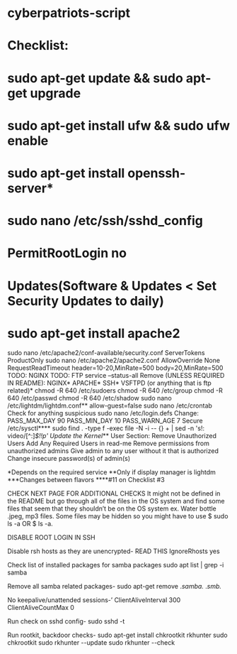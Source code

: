 # cyberpatriots-script
# Checklist:
# sudo apt-get update && sudo apt-get upgrade
# sudo apt-get install ufw && sudo ufw enable
# sudo apt-get install openssh-server*
# sudo nano /etc/ssh/sshd_config
# PermitRootLogin no
# Updates(Software & Updates < Set Security Updates to daily)
# sudo apt-get install apache2
sudo nano /etc/apache2/conf-available/security.conf
ServerTokens ProductOnly
sudo nano /etc/apache2/apache2.conf
AllowOverride None
RequestReadTimeout header=10-20,MinRate=500 body=20,MinRate=500
TODO: NGINX
TODO: FTP
service –status-all
Remove (UNLESS REQUIRED IN README):
NGINX*
APACHE*
SSH*
VSFTPD (or anything that is ftp related)*
chmod -R 640 /etc/sudoers
chmod -R 640 /etc/group
chmod -R 640 /etc/passwd
chmod -R 640 /etc/shadow
sudo nano /etc/lightdm/lightdm.conf**
allow-guest=false
sudo nano /etc/crontab
Check for anything suspicious
sudo nano /etc/login.defs
Change:
PASS_MAX_DAY 90
PASS_MIN_DAY 10
PASS_WARN_AGE 7
Secure /etc/sysctl****
sudo find . -type f -exec file -N -i -- {} + | sed -n 's!: video/[^:]*$!!p'
Update the Kernel***
User Section:
Remove Unauthorized Users
Add Any Required Users in read-me
Remove permissions from unauthorized admins
Give admin to any user without it that is authorized
Change insecure password(s) of admin(s)





*Depends on the required service
**Only if display manager is lightdm
***Changes between flavors
****#11 on Checklist #3






CHECK NEXT PAGE FOR ADDITIONAL CHECKS
It might not be defined in the README but go through all of the files in the OS system and find some files that seem that they shouldn’t be on the OS system ex. Water bottle .jpeg, mp3 files. Some files may be hidden so you might have to use $ sudo ls -a OR $ ls -a.

DISABLE ROOT LOGIN IN SSH

Disable rsh hosts as they are unencrypted- READ THIS
IgnoreRhosts yes

Check list of installed packages for samba packages
sudo apt list | grep -i samba

Remove all samba related packages- 
sudo apt-get remove .*samba.* .*smb.*

No keepalive/unattended sessions-’
 ClientAliveInterval 300 ClientAliveCountMax 0

Run check on sshd config- 
sudo sshd -t

Run rootkit, backdoor checks- 
sudo apt-get install chkrootkit rkhunter
sudo chkrootkit
sudo rkhunter --update
sudo rkhunter --check

